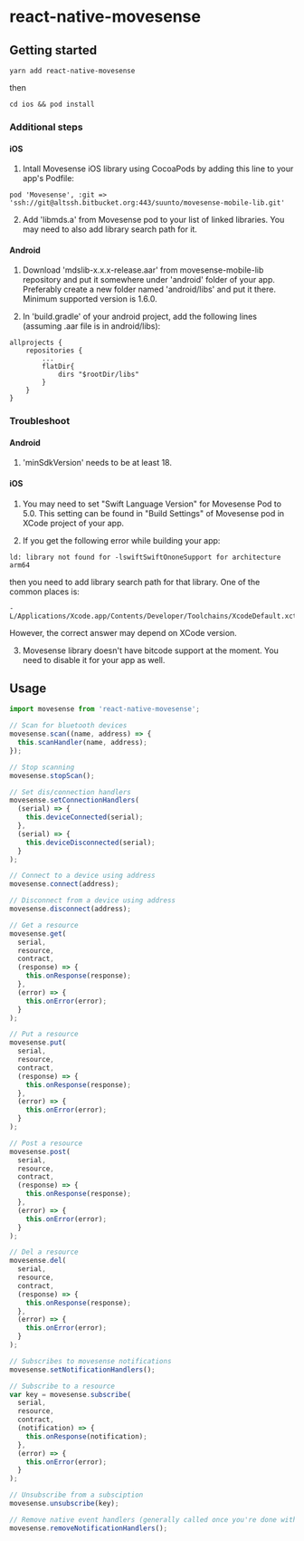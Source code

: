 # react-native-movesense

## Getting started

`yarn add react-native-movesense`

then

`cd ios && pod install`

### Additional steps

#### iOS

1. Intall Movesense iOS library using CocoaPods by adding this line to your app's Podfile:

```
pod 'Movesense', :git => 'ssh://git@altssh.bitbucket.org:443/suunto/movesense-mobile-lib.git'
```

2. Add 'libmds.a' from Movesense pod to your list of linked libraries. You may need to also add library search path for it.

#### Android

1. Download 'mdslib-x.x.x-release.aar' from movesense-mobile-lib repository and put it somewhere under 'android' folder of your app. Preferably create a new folder named 'android/libs' and put it there. Minimum supported version is 1.6.0.

2. In 'build.gradle' of your android project, add the following lines (assuming .aar file is in android/libs):

```
allprojects {
    repositories {
        ...
        flatDir{
            dirs "$rootDir/libs"
        }
    }
}
```

### Troubleshoot

#### Android

1. 'minSdkVersion' needs to be at least 18.

#### iOS

1. You may need to set "Swift Language Version" for Movesense Pod to 5.0. This setting can be found in "Build Settings" of Movesense pod in XCode project of your app.

2. If you get the following error while building your app:

```
ld: library not found for -lswiftSwiftOnoneSupport for architecture arm64
```

then you need to add library search path for that library. One of the common places is:

```
-L/Applications/Xcode.app/Contents/Developer/Toolchains/XcodeDefault.xctoolchain/usr/lib/swift/iphoneos
```

However, the correct answer may depend on XCode version.

3. Movesense library doesn't have bitcode support at the moment. You need to disable it for your app as well.

## Usage

```javascript
import movesense from 'react-native-movesense';

// Scan for bluetooth devices
movesense.scan((name, address) => {
  this.scanHandler(name, address);
});

// Stop scanning
movesense.stopScan();

// Set dis/connection handlers
movesense.setConnectionHandlers(
  (serial) => {
    this.deviceConnected(serial);
  },
  (serial) => {
    this.deviceDisconnected(serial);
  }
);

// Connect to a device using address
movesense.connect(address);

// Disconnect from a device using address
movesense.disconnect(address);

// Get a resource
movesense.get(
  serial,
  resource,
  contract,
  (response) => {
    this.onResponse(response);
  },
  (error) => {
    this.onError(error);
  }
);

// Put a resource
movesense.put(
  serial,
  resource,
  contract,
  (response) => {
    this.onResponse(response);
  },
  (error) => {
    this.onError(error);
  }
);

// Post a resource
movesense.post(
  serial,
  resource,
  contract,
  (response) => {
    this.onResponse(response);
  },
  (error) => {
    this.onError(error);
  }
);

// Del a resource
movesense.del(
  serial,
  resource,
  contract,
  (response) => {
    this.onResponse(response);
  },
  (error) => {
    this.onError(error);
  }
);

// Subscribes to movesense notifications
movesense.setNotificationHandlers();

// Subscribe to a resource
var key = movesense.subscribe(
  serial,
  resource,
  contract,
  (notification) => {
    this.onResponse(notification);
  },
  (error) => {
    this.onError(error);
  }
);

// Unsubscribe from a subsciption
movesense.unsubscribe(key);

// Remove native event handlers (generally called once you're done with everything - i.e. no longer subscribed to events)
movesense.removeNotificationHandlers();
```
